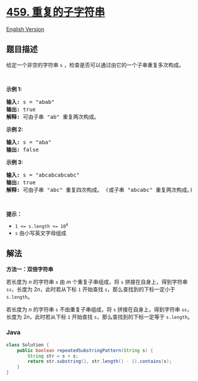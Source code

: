# [459. 重复的子字符串](https://leetcode.cn/problems/repeated-substring-pattern)

[English Version](/solution/0400-0499/0459.Repeated%20Substring%20Pattern/README_EN.md)

## 题目描述

<p>给定一个非空的字符串<meta charset="UTF-8" />&nbsp;<code>s</code>&nbsp;，检查是否可以通过由它的一个子串重复多次构成。</p>

<p>&nbsp;</p>

<p><strong>示例 1:</strong></p>

<pre>
<strong>输入:</strong> s = "abab"
<strong>输出:</strong> true
<strong>解释:</strong> 可由子串 "ab" 重复两次构成。
</pre>

<p><strong>示例 2:</strong></p>

<pre>
<strong>输入:</strong> s = "aba"
<strong>输出:</strong> false
</pre>

<p><strong>示例 3:</strong></p>

<pre>
<strong>输入:</strong> s = "abcabcabcabc"
<strong>输出:</strong> true
<strong>解释:</strong> 可由子串 "abc" 重复四次构成。 (或子串 "abcabc" 重复两次构成。)
</pre>

<p>&nbsp;</p>

<p><b>提示：</b></p>

<p><meta charset="UTF-8" /></p>

<ul>
	<li><code>1 &lt;= s.length &lt;= 10<sup>4</sup></code></li>
	<li><code>s</code>&nbsp;由小写英文字母组成</li>
</ul>

## 解法

**方法一：双倍字符串**

若长度为 $n$ 的字符串 `s` 由 $m$ 个重复子串组成，将 `s` 拼接在自身上，得到字符串 `ss`，长度为 $2n$，此时若从下标 `1` 开始查找 `s`，那么查找到的下标一定小于 `s.length`。

若长度为 $n$ 的字符串 `s` 不由重复子串组成，将 `s` 拼接在自身上，得到字符串 `ss`，长度为 $2n$，此时若从下标 `1` 开始查找 `s`，那么查找到的下标一定等于 `s.length`。

### **Java**

```java
class Solution {
    public boolean repeatedSubstringPattern(String s) {
        String str = s + s;
        return str.substring(1, str.length() - 1).contains(s);
    }
}
```
